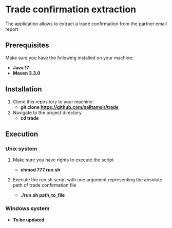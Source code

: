# Trade confirmation extraction
The application allows to extract a trade confirmation from the partner email report  
## Prerequisites

Make sure you have the following installed on your machine:

- **Java 17**
- **Maven 3.3.0**

## Installation

1. Clone this repository to your machine:
    - **git clone https://github.com/salltamsir/trade**
2. Navigate to the project directory
   - **cd trade**
   
## Execution
### Unix system
1. Make sure you have rights to execute the script
   - **chmod 777 run.sh**

2. Execute the run.sh script with one argument representing the absolute path of trade confirmation file
   - **./run.sh path_to_file**

### Windows system
- **To be updated**

